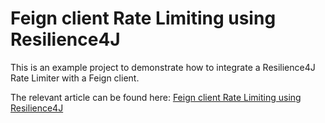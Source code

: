 # Feign client Rate Limiting using Resilience4J
This is an example project to demonstrate how to integrate a Resilience4J Rate Limiter 
with a Feign client.

The relevant article can be found here: [Feign client Rate Limiting using Resilience4J](https://arnoldgalovics.com/feign-rate-limiter-resilience4j/)